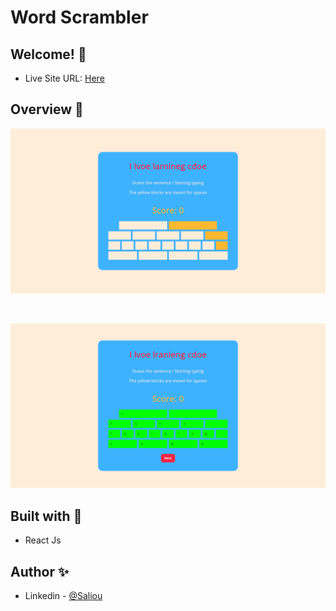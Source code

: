 # Word Scrambler

## Welcome! 👋

- Live Site URL: [Here](https://eloquent-lamarr-30c890.netlify.app/)

## Overview 🍡

<p align="center">
  <img src="public/image-2.png" alt="App"/>
</p>
<br/>
<p align="center">
  <img src="public/image-1.png" alt="App"/>
</p>

## Built with 🧰

- React Js

## Author ✨

- Linkedin - [@Saliou](https://saliou1920.github.io/)
